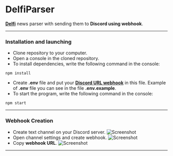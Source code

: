# DelfiParser

[**Delfi**](https://rus.delfi.lv/) news parser with sending them to **Discord using webhook**.
___
### Installation and launching
- Clone repository to your computer.
- Open a console in the cloned repository.
- To install dependencies, write the following command in the console:
```console
npm install
```
- Create **.env** file and put your [**Discord URL webhook**](#webhook-creation) in this file. Example of **.env** file you can see in the file **.env.example**.
- To start the program, write the following command in the console:
```console
npm start
```
___
### Webhook Creation
- Create text channel on your Discord server.
![Screenshot](https://i.imgur.com/iVO3aYm.png)
- Open channel settings and create webhook.
![Screenshot](https://i.imgur.com/c6PGThG.png)
- Copy **webhook URL**.
![Screenshot](https://i.imgur.com/rTdUSZO.png)
___